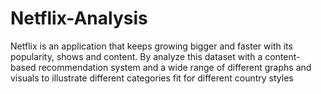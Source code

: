 # Netflix-Analysis
Netflix is an application that keeps growing bigger and faster with its 
popularity, shows and content. By analyze this dataset with a content-based 
recommendation system and a wide range of different graphs and visuals to 
illustrate different categories fit for different country styles
